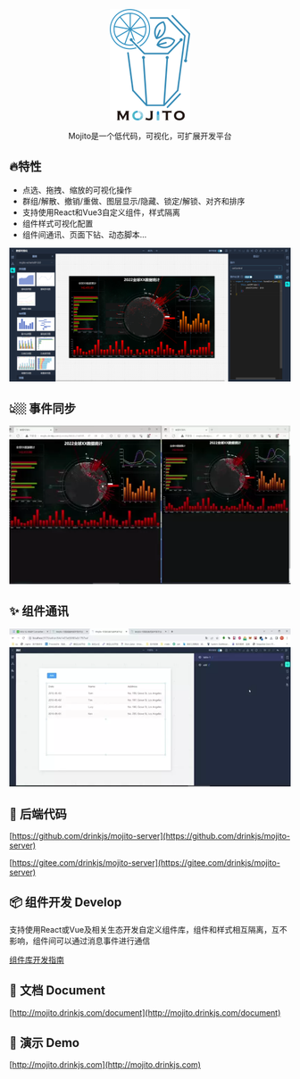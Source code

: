 <p align="center">
  <img height="200" src="./public/logo-black.png">
</p>
<p align="center">Mojito是一个低代码，可视化，可扩展开发平台</p>

##  🔥特性

- 点选、拖拽、缩放的可视化操作
- 群组/解散、撤销/重做、图层显示/隐藏、锁定/解锁、对齐和排序
- 支持使用React和Vue3自定义组件，样式隔离
- 组件样式可视化配置
- 组件间通讯、页面下钻、动态脚本...

<p>
  <img width="800" src="./public/demo.jpg">
</p>

## 👆🏼 事件同步
<p align="center">
  <img src="./public/sync.webp">
</p>

## ✨ 组件通讯
<p align="center">
  <img src="./public/message.webp">
</p>

## 📄 后端代码

[https://github.com/drinkjs/mojito-server](https://github.com/drinkjs/mojito-server)

[https://gitee.com/drinkjs/mojito-server](https://gitee.com/drinkjs/mojito-server)

## 📦 组件开发 Develop
支持使用React或Vue及相关生态开发自定义组件库，组件和样式相互隔离，互不影响，组件间可以通过消息事件进行通信

[组件库开发指南](http://mojito.drinkjs.com/document/)


## 📄 文档 Document
[http://mojito.drinkjs.com/document](http://mojito.drinkjs.com/document)

## 🚀 演示 Demo
[http://mojito.drinkjs.com](http://mojito.drinkjs.com)
